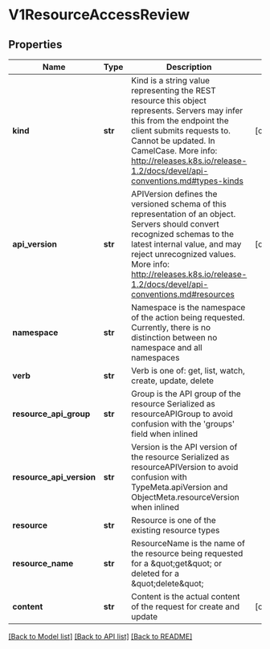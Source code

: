 # V1ResourceAccessReview

## Properties
Name | Type | Description | Notes
------------ | ------------- | ------------- | -------------
**kind** | **str** | Kind is a string value representing the REST resource this object represents. Servers may infer this from the endpoint the client submits requests to. Cannot be updated. In CamelCase. More info: http://releases.k8s.io/release-1.2/docs/devel/api-conventions.md#types-kinds | [optional] 
**api_version** | **str** | APIVersion defines the versioned schema of this representation of an object. Servers should convert recognized schemas to the latest internal value, and may reject unrecognized values. More info: http://releases.k8s.io/release-1.2/docs/devel/api-conventions.md#resources | [optional] 
**namespace** | **str** | Namespace is the namespace of the action being requested.  Currently, there is no distinction between no namespace and all namespaces | 
**verb** | **str** | Verb is one of: get, list, watch, create, update, delete | 
**resource_api_group** | **str** | Group is the API group of the resource Serialized as resourceAPIGroup to avoid confusion with the &#39;groups&#39; field when inlined | 
**resource_api_version** | **str** | Version is the API version of the resource Serialized as resourceAPIVersion to avoid confusion with TypeMeta.apiVersion and ObjectMeta.resourceVersion when inlined | 
**resource** | **str** | Resource is one of the existing resource types | 
**resource_name** | **str** | ResourceName is the name of the resource being requested for a \&quot;get\&quot; or deleted for a \&quot;delete\&quot; | 
**content** | **str** | Content is the actual content of the request for create and update | [optional] 

[[Back to Model list]](../README.md#documentation-for-models) [[Back to API list]](../README.md#documentation-for-api-endpoints) [[Back to README]](../README.md)


